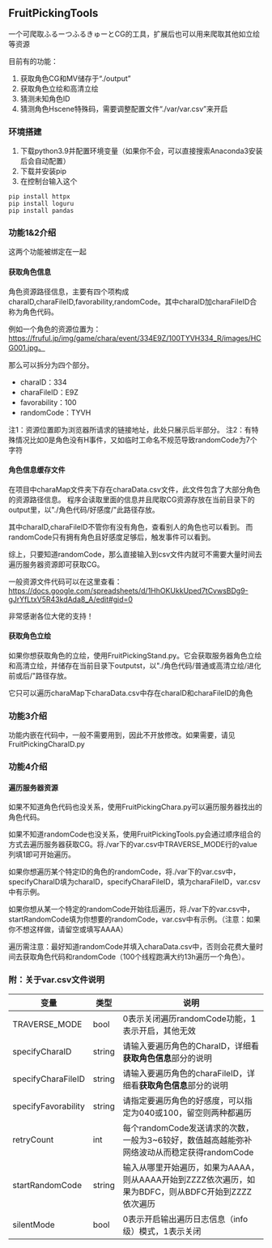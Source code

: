 ## FruitPickingTools
一个可爬取ふるーつふるきゅーとCG的工具，扩展后也可以用来爬取其他如立绘等资源

目前有的功能：
1. 获取角色CG和MV储存于“./output”
2. 获取角色立绘和高清立绘
3. 猜测未知角色ID
4. 猜测角色Hscene特殊码，需要调整配置文件“./var/var.csv”来开启

### 环境搭建
1. 下载python3.9并配置环境变量（如果你不会，可以直接搜索Anaconda3安装后会自动配置）
2. 下载并安装pip
3. 在控制台输入这个
```shell
pip install httpx
pip install loguru
pip install pandas
```

### 功能1&2介绍
这两个功能被绑定在一起

#### 获取角色信息
角色资源路径信息，主要有四个项构成charaID,charaFileID,favorability,randomCode。其中charaID加charaFileID合称为角色代码。

例如一个角色的资源位置为：https://fruful.jp/img/game/chara/event/334E9Z/100TYVH334_R/images/HCG001.jpg。

那么可以拆分为四个部分。

- charaID：334
- charaFileID：E9Z
- favorability：100
- randomCode：TYVH

注1：资源位置即为浏览器所请求的链接地址，此处只展示后半部分。
注2：有特殊情况比如0是角色没有H事件，又如临时工命名不规范导致randomCode为7个字符

#### 角色信息缓存文件
在项目中charaMap文件夹下存在charaData.csv文件，此文件包含了大部分角色的资源路径信息。
程序会读取里面的信息并且爬取CG资源存放在当前目录下的output里，以"./角色代码/好感度/"此路径存放。

其中charaID,charaFileID不管你有没有角色，查看别人的角色也可以看到。
而randomCode只有拥有角色且好感度足够后，触发事件可以看到。

综上，只要知道randomCode，那么直接输入到csv文件内就可不需要大量时间去遍历服务器资源即可获取CG。

一般资源文件代码可以在这里查看：https://docs.google.com/spreadsheets/d/1HhOKUkkUped7tCvwsBDg9-gJrYfLtxV5R43kdAda8_A/edit#gid=0

非常感谢各位大佬的支持！

#### 获取角色立绘
如果你想获取角色的立绘，使用FruitPickingStand.py。它会获取服务器角色立绘和高清立绘，并储存在当前目录下outputst，以"./角色代码/普通或高清立绘/进化前或后/"路径存放。

它只可以遍历charaMap下charaData.csv中存在charaID和charaFileID的角色

### 功能3介绍
功能内嵌在代码中，一般不需要用到，因此不开放修改。如果需要，请见FruitPickingCharaID.py

### 功能4介绍
#### 遍历服务器资源
如果不知道角色代码也没关系，使用FruitPickingChara.py可以遍历服务器找出的角色代码。

如果不知道randomCode也没关系，使用FruitPickingTools.py会通过顺序组合的方式去遍历服务器获取CG。将./var下的var.csv中TRAVERSE_MODE行的value列填1即可开始遍历。

如果你想遍历某个特定ID的角色的randomCode，将./var下的var.csv中，specifyCharaID填为charaID，specifyCharaFileID，填为charaFileID，var.csv中有示例。

如果你想从某一个特定的randomCode开始往后遍历，将./var下的var.csv中，startRandomCode填为你想要的randomCode，var.csv中有示例。（注意：如果你不想这样做，请留空或填写AAAA）

遍历需注意：最好知道randomCode并填入charaData.csv中，否则会花费大量时间去获取角色代码和randomCode（100个线程跑满大约13h遍历一个角色）。

### 附：关于var.csv文件说明

| 变量                | 类型   | 说明                                                            |
| ------------------- | ------ |---------------------------------------------------------------|
| TRAVERSE_MODE       | bool   | 0表示关闭遍历randomCode功能，1表示开启，其他无效                                |
| specifyCharaID      | string | 请输入要遍历角色的CharaID，详细看**获取角色信息**部分的说明                           |
| specifyCharaFileID  | string | 请输入要遍历角色的charaFileID，详细看**获取角色信息**部分的说明                       |
| specifyFavorability | string | 请指定要遍历角色的好感度，可以指定为040或100，留空则两种都遍历                            |
| retryCount          | int    | 每个randomCode发送请求的次数，一般为3~6较好，数值越高越能弥补网络波动从而稳定获得randomCode     |
| startRandomCode     | string | 输入从哪里开始遍历，如果为AAAA，则从AAAA开始到ZZZZ依次遍历，如果为BDFC，则从BDFC开始到ZZZZ依次遍历 |
| silentMode          | bool   | 0表示开启输出遍历日志信息（info级）模式，1表示关闭                                  |

